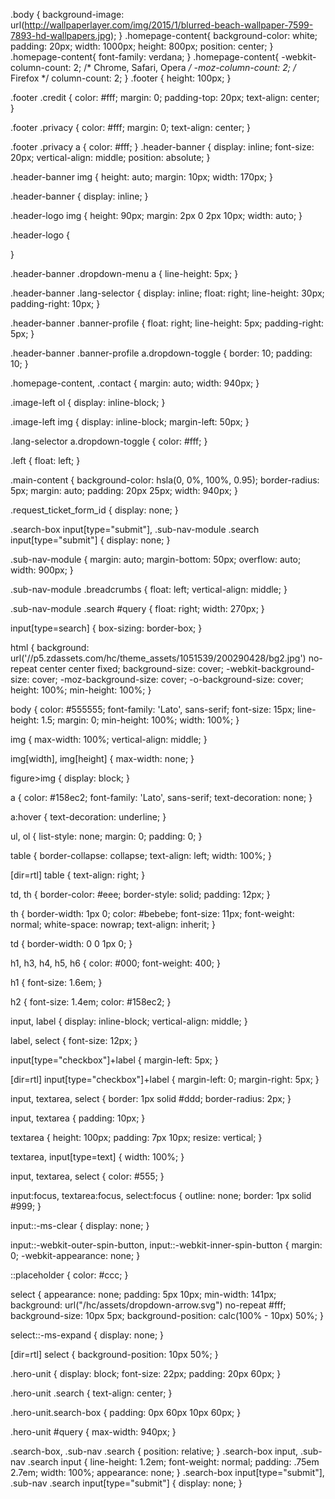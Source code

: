 .body {
  background-image: url(http://wallpaperlayer.com/img/2015/1/blurred-beach-wallpaper-7599-7893-hd-wallpapers.jpg);
}
.homepage-content{
  background-color: white;
    padding: 20px;
    width: 1000px;
    height: 800px;
    position: center;
}
.homepage-content{
  font-family: verdana;
}
.homepage-content{
  -webkit-column-count: 2; /* Chrome, Safari, Opera */
    -moz-column-count: 2; /* Firefox */
    column-count: 2;
}
.footer {
	height: 100px;
}

.footer .credit {
	color: #fff;
	margin: 0;
	padding-top: 20px;
	text-align: center;
}

.footer .privacy {
	color: #fff;
	margin: 0;
	text-align: center;
}

.footer .privacy a {
	color: #fff;
}
.header-banner {
	display: inline;
	font-size: 20px;
	vertical-align: middle;
  position: absolute;
}

.header-banner img {
	height: auto;
	margin: 10px;
	width: 170px;
}

.header-banner {
	display: inline;
}

.header-logo img {
	height: 90px;
	margin: 2px 0 2px 10px;
	width: auto;
}

.header-logo {

}

.header-banner .dropdown-menu a {
	line-height: 5px;
}

.header-banner .lang-selector {
  display: inline;
  float: right;
	line-height: 30px;
	padding-right: 10px;
}

.header-banner .banner-profile {
	float: right;
	line-height: 5px;
	padding-right: 5px;
}

.header-banner .banner-profile a.dropdown-toggle {
	border: 10;
	padding: 10;
}

.homepage-content,
.contact {
	margin: auto;
	width: 940px;
}

.image-left ol {
	display: inline-block;
}

.image-left img {
	display: inline-block;
	margin-left: 50px;
}

.lang-selector a.dropdown-toggle {
	color: #fff;
}

.left {
	float: left;
}

.main-content {
	background-color: hsla(0, 0%, 100%, 0.95);
	border-radius: 5px;
	margin: auto;
	padding: 20px 25px;
	width: 940px;
}

.request_ticket_form_id {
	display: none;
}

.search-box input[type="submit"],
.sub-nav-module .search input[type="submit"] {
	display: none;
}

.sub-nav-module {
	margin: auto;
	margin-bottom: 50px;
	overflow: auto;
	width: 900px;
}

.sub-nav-module .breadcrumbs {
	float: left;
	vertical-align: middle;
}

.sub-nav-module .search #query {
	float: right;
	width: 270px;
}

input[type=search] {
	box-sizing: border-box;
}

html {
  background: url('//p5.zdassets.com/hc/theme_assets/1051539/200290428/bg2.jpg') no-repeat center center fixed;
	background-size: cover;
	-webkit-background-size: cover;
	-moz-background-size: cover;
	-o-background-size: cover;
  height: 100%;
	min-height: 100%;
}

body {
	color: #555555;
	font-family: 'Lato', sans-serif;
	font-size: 15px;
	line-height: 1.5;
	margin: 0;
	min-height: 100%;
	width: 100%;
}

img {
	max-width: 100%;
	vertical-align: middle;
}

img[width],
img[height] {
	max-width: none;
}

figure>img {
	display: block;
}

a {
	color: #158ec2;
	font-family: 'Lato', sans-serif;
	text-decoration: none;
}

a:hover {
	text-decoration: underline;
}

ul,
ol {
	list-style: none;
	margin: 0;
	padding: 0;
}

table {
	border-collapse: collapse;
	text-align: left;
	width: 100%;
}

[dir=rtl] table {
	text-align: right;
}

td,
th {
	border-color: #eee;
	border-style: solid;
	padding: 12px;
}

th {
	border-width: 1px 0;
	color: #bebebe;
	font-size: 11px;
	font-weight: normal;
	white-space: nowrap;
	text-align: inherit;
}

td {
	border-width: 0 0 1px 0;
}

h1,
h3,
h4,
h5,
h6 {
	color: #000;
	font-weight: 400;
}

h1 {
	font-size: 1.6em;
}

h2 {
	font-size: 1.4em;
  color: #158ec2;
}

input,
label {
	display: inline-block;
	vertical-align: middle;
}

label,
select {
	font-size: 12px;
}

input[type="checkbox"]+label {
	margin-left: 5px;
}

[dir=rtl] input[type="checkbox"]+label {
	margin-left: 0;
	margin-right: 5px;
}

input,
textarea,
select {
	border: 1px solid #ddd;
	border-radius: 2px;
}

input,
textarea {
	padding: 10px;
}

textarea {
	height: 100px;
	padding: 7px 10px;
	resize: vertical;
}

textarea,
input[type=text] {
	width: 100%;
}

input,
textarea,
select {
	color: #555;
}

input:focus,
textarea:focus,
select:focus {
	outline: none;
	border: 1px solid #999;
}

input::-ms-clear {
	display: none;
}

input::-webkit-outer-spin-button,
input::-webkit-inner-spin-button {
	margin: 0;
	-webkit-appearance: none;
}

::placeholder {
	color: #ccc;
}

select {
	appearance: none;
	padding: 5px 10px;
	min-width: 141px;
	background: url("/hc/assets/dropdown-arrow.svg") no-repeat #fff;
	background-size: 10px 5px;
	background-position: calc(100% - 10px) 50%;
}

select::-ms-expand {
	display: none;
}

[dir=rtl] select {
	background-position: 10px 50%;
}

.hero-unit {
	display: block;
	font-size: 22px;
	padding: 20px 60px;
}

.hero-unit .search {
	text-align: center;
}

.hero-unit.search-box {
	padding: 0px 60px 10px 60px;
}

.hero-unit #query {
	max-width: 940px;
}

.search-box,
.sub-nav .search {
	position: relative;
}
.search-box input,
.sub-nav .search input {
	line-height: 1.2em;
	font-weight: normal;
	padding: .75em 2.7em;
	width: 100%;
	appearance: none;
}
.search-box input[type="submit"],
.sub-nav .search input[type="submit"] {
	display: none;
}

